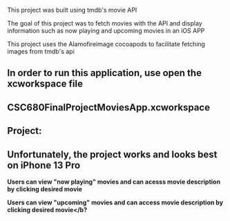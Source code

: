 This project was built using tmdb's movie API

The goal of this project was to fetch movies with the API and display 
information such as now playing and upcoming movies in an iOS APP

This project uses the Alamofireimage cocoapods to facilitate fetching 
images from tmdb's api

In order to run this application, use open the xcworkspace file
---------------------------------------
CSC680FinalProjectMoviesApp.xcworkspace
--------------------------------------

Project:
-----------------------------------------------------------------------
Unfortunately, the project works and looks best on iPhone 13 Pro
-----------------------------------------------------------------------

<b>Users can view "now playing" movies and can acesss movie description by 
clicking desired movie</b>

<b>Users can view "upcoming" movies and can access movie description by 
clicking desired movie</b?
